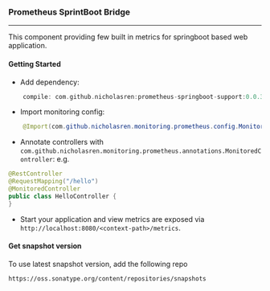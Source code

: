 ### Prometheus SprintBoot Bridge

---
This component providing few built in metrics for springboot based web application.


#### Getting Started
- Add dependency:
```groovy
    compile: com.github.nicholasren:prometheus-springboot-support:0.0.3
```
- Import monitoring config:
```java
    @Import(com.github.nicholasren.monitoring.prometheus.config.MonitoringConfig.class)
```

- Annotate controllers with `com.github.nicholasren.monitoring.prometheus.annotations.MonitoredController`:
e.g.
```java
@RestController
@RequestMapping("/hello")
@MonitoredController
public class HelloController {
}
```

- Start your application and view metrics are exposed via `http://localhost:8080/<context-path>/metrics`.

#### Get snapshot version
To use latest snapshot version, add the following repo

`https://oss.sonatype.org/content/repositories/snapshots`
